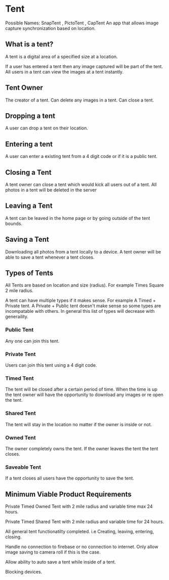 # Tent
Possible Names: SnapTent , PictoTent , CapTent
An app that allows image capture synchronization based on location. 

## What is a tent? 

A tent is a digital area of a specified size at a location. 

If a user has entered a tent then any image captured will be part of the tent. All users in a tent can view the images at a tent instantly. 

## Tent Owner 

The creator of a tent. 
Can delete any images in a tent. 
Can close a tent. 

## Dropping a tent

A user can drop a tent on their location.

## Entering a tent

A user can enter a existing tent from a 4 digit code or if it is a public tent. 

## Closing a Tent 

A tent owner can close a tent which would kick all users out of a tent. All photos in a tent will be deleted in the server

## Leaving a Tent

A tent can be leaved in the home page or by going outside of the tent bounds.

## Saving a Tent

Downloading all photos from a tent locally to a device. A tent owner will be able to save a tent whenever a tent closes. 

## Types of Tents

All Tents are based on location and size (radius). For example Times Square 2 mile radius. 

A tent can have multiple types if it makes sense. For example A Timed + Private tent. A Private + Public tent doesn't make sense so some types are incompatable with others. In general this list of types will decrease with generaility. 

### Public Tent 

Any one can join this tent. 

### Private Tent 

Users can join this tent using a 4 digit code. 


### Timed Tent 

The tent will be closed after a certain period of time. When the time is up the tent owner will have the opportunity to download any images or re open the tent. 

### Shared Tent 

The tent will stay in the location no matter if the owner is inside or not. 

### Owned Tent 

The owner completely owns the tent. If the owner leaves the tent the tent closes.

### Saveable Tent

If a tent closes all users have the opportunity to save the tent. 


## Minimum Viable Product Requirements

Private Timed Owned Tent with 2 mile radius and variable time max 24 hours. 

Private Timed Shared Tent with 2 mile radius and variable time for 24 hours.

All general tent functionatilty completed. i.e Creating, leaving, entering, closing. 

Handle no connection to firebase or no connection to internet. Only allow image saving to camera roll if this is the case. 

Allow ability to auto save a tent while inside of a tent. 

Blocking devices. 



